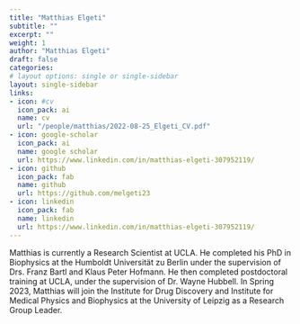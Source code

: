 ```yaml
---
title: "Matthias Elgeti"
subtitle: ""
excerpt: ""
weight: 1
author: "Matthias Elgeti"
draft: false
categories:
# layout options: single or single-sidebar
layout: single-sidebar
links:
- icon: #cv
  icon_pack: ai
  name: cv
  url: "/people/matthias/2022-08-25_Elgeti_CV.pdf"
- icon: google-scholar
  icon_pack: ai
  name: google scholar
  url: https://www.linkedin.com/in/matthias-elgeti-307952119/
- icon: github
  icon_pack: fab
  name: github
  url: https://github.com/melgeti23
- icon: linkedin
  icon_pack: fab
  name: linkedin
  url: https://www.linkedin.com/in/matthias-elgeti-307952119/
---
```


Matthias is currently a Research Scientist at UCLA. He completed his PhD in Biophysics at the Humboldt Universität zu Berlin under the supervision of Drs. Franz Bartl and Klaus Peter Hofmann. He then completed postdoctoral training at UCLA, under the supervision of Dr. Wayne Hubbell. In Spring 2023, Matthias will join the Institute for Drug Discovery and Institute for Medical Physics and Biophysics at the University of Leipzig as a Research Group Leader.